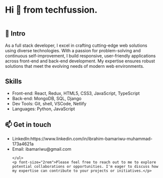 

<!--
**techfussion/techfussion** is a ✨ _special_ ✨ repository because its `README.md` (this file) appears on your GitHub profile.

Here are some ideas to get you started:

- 🔭 I’m currently working on ...
- 🌱 I’m currently learning ...
- 👯 I’m looking to collaborate on ...
- 🤔 I’m looking for help with ...
- 💬 Ask me about ...
- 📫 How to reach me: ...
- 😄 Pronouns: ...
- ⚡ Fun fact: ...
-->
<div>
	<h1>Hi 👋 from techfussion. </h1>
	<img src="">
	<h2>🌟 Intro</h2>
	<p>As a full stack developer, I excel in crafting cutting-edge web solutions using diverse technologies. With a passion for problem-solving and continuous self-improvement, I build responsive, user-friendly applications across front-end and back-end development. My expertise ensures robust solutions that meet the evolving needs of modern web environments.
	</p>
	<h2> Skills</h2>
	<ul>
		<li>Front-end: React, Redux, HTML5, CSS3, JavaScript, TypeScript</li>
		<li>Back-end:  MongoDB, SQL, Django</li>
		<li>Dev Tools: Git, shell, VSCode,  Netlify</li>
		<li>Languages: Python, JavaScript </li>
	</ul>
	<h2>📫 Get in touch</h2>
	<ul>
		<li>LinkedIn:https://www.linkedin.com/in/ibrahim-bamariwu-muhammad-173a4621a </li>
		<li>Email: ibamariwu@gmail.com </li>
		
	</ul>
	<p font-size="2rem">Please feel free to reach out to me to explore potential collaborations or opportunities. I'm eager to discuss how my expertise can contribute to your projects or initiatives.</p>

</div>
